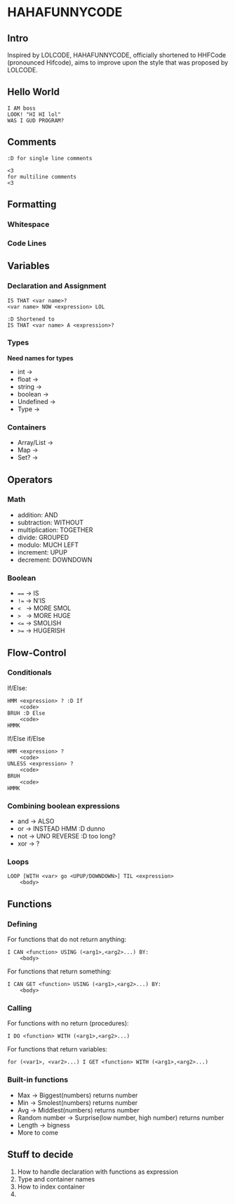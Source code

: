 # HAHAFUNNYCODE


## Intro
Inspired by LOLCODE, HAHAFUNNYCODE, officially shortened to HHFCode (pronounced Hifcode), aims to improve upon the style that was proposed by LOLCODE.

## Hello World

    I AM boss
    LOOK! "HI HI lol"
    WAS I GUD PROGRAM?

## Comments

    :D for single line comments

    <3
    for multiline comments
    <3

## Formatting

### Whitespace

### Code Lines



## Variables

### Declaration and Assignment

    IS THAT <var name>?
    <var name> NOW <expression> LOL

    :D Shortened to
    IS THAT <var name> A <expression>?

### Types
**Need names for types**
* int ->
* float ->
* string ->
* boolean ->
* Undefined ->
* Type ->


### Containers
* Array/List ->
* Map ->
* Set? ->

## Operators

### Math
* addition: AND
* subtraction: WITHOUT
* multiplication: TOGETHER
* divide: GROUPED
* modulo: MUCH LEFT
* increment: UPUP
* decrement: DOWNDOWN

### Boolean
* `==` -> IS
* `!=` -> N'IS
* `<` &nbsp;&nbsp;-> MORE SMOL
* `>` &nbsp;&nbsp;-> MORE HUGE
* `<=` -> SMOLISH
* `>=` -> HUGERISH


## Flow-Control

### Conditionals
If/Else:

    HMM <expression> ? :D If
        <code>
    BRUH :D Else
        <code>
    HMMK

If/Else if/Else

    HMM <expression> ?
        <code>
    UNLESS <expression> ?
        <code>
    BRUH
        <code>
    HMMK

### Combining boolean expressions

* and -> ALSO
* or -> INSTEAD HMM :D dunno
* not -> UNO REVERSE :D too long?
* xor -> ?

### Loops

    LOOP [WITH <var> go <UPUP/DOWNDOWN>] TIL <expression>
        <body>


## Functions

### Defining

For functions that do not return anything:

    I CAN <function> USING (<arg1>,<arg2>...) BY:
        <body>

For functions that return something:

    I CAN GET <function> USING (<arg1>,<arg2>...) BY:
        <body>

### Calling

For functions with no return (procedures):

    I DO <function> WITH (<arg1>,<arg2>...)

For functions that return variables:

    for (<var1>, <var2>...) I GET <function> WITH (<arg1>,<arg2>...)

### Built-in functions
- Max -> Biggest(numbers) returns number
- Min -> Smolest(numbers) returns number
- Avg -> Middlest(numbers) returns number
- Random number -> Surprise(low number, high number) returns number
- Length -> bigness
- More to come


## Stuff to decide

1. How to handle declaration with functions as expression
2. Type and container names  
3. How to index container
4. 